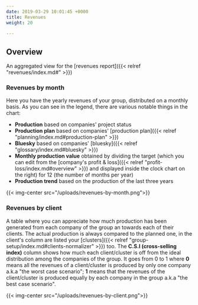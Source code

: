 ```yaml
---
date: 2019-03-29 10:01:45 +0000
title: Revenues
weight: 20

---
```

## Overview

An aggregated view for the \[revenues report\]({{< relref "revenues/index.md#" >}})

### Revenues by month

Here you have the yearly revenues of your group, distributed on a monthly basis. As you can see in the legend, there are various notable things in the chart:

* **Production** based on companies' project status
* **Production plan** based on companies' \[production plan\]({{< relref "planning/index.md#production-plan" >}})
* **Bluesky** based on companies' \[bluesky\]({{< relref "glossary/index.md#bluesky" >}})
* **Monthly production value** obtained by dividing the target (which you can edit from the \[company's profit & loss\]({{< relref "profit-loss/index.md#overview" >}}) and displayed inside the clock chart on the right) for 12 (the number of months per year)
* **Production trend** based on the production of the last three years

{{< img-center src="/uploads/revenues-by-month.png">}}

### Revenues by client

A table where you can appreciate how much production has been generated from each company of the group an towards each of their clients. The actual production is always compared to the planned one, in the client's column are listed your \[clusters\]({{< relref "group-setup/index.md#clients-normalizer" >}}) too. The **C.S.I (cross-selling index)** column shows how much each client/cluster is off from the ideal distribution among the companies of the group. It goes from 0 to 1 where **0** means all the revenues of a client/cluster is produced by only one company a.k.a "the worst case scenario"; **1** means that the revenues of the client/cluster is produced equally by each company in the group a.k.a "the best case scenario".

{{< img-center src="/uploads/revenues-by-client.png">}}